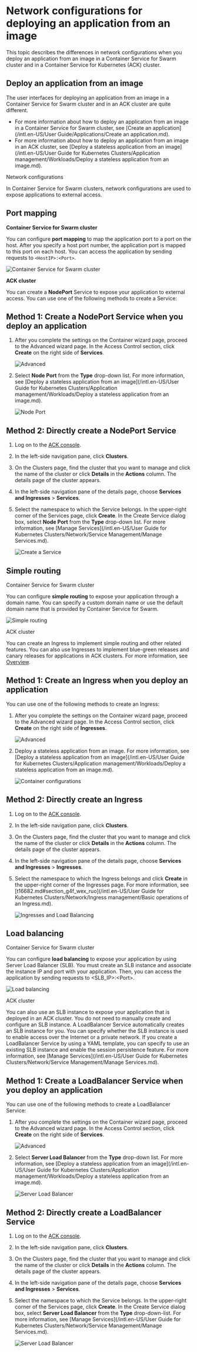 # Network configurations for deploying an application from an image

This topic describes the differences in network configurations when you deploy an application from an image in a Container Service for Swarm cluster and in a Container Service for Kubernetes \(ACK\) cluster.

## Deploy an application from an image

The user interfaces for deploying an application from an image in a Container Service for Swarm cluster and in an ACK cluster are quite different.

-   For more information about how to deploy an application from an image in a Container Service for Swarm cluster, see [Create an application](/intl.en-US/User Guide/Applications/Create an application.md).
-   For more information about how to deploy an application from an image in an ACK cluster, see [Deploy a stateless application from an image](/intl.en-US/User Guide for Kubernetes Clusters/Application management/Workloads/Deploy a stateless application from an image.md).

Network configurations

In Container Service for Swarm clusters, network configurations are used to expose applications to external access.

## Port mapping

**Container Service for Swarm cluster**

You can configure **port mapping** to map the application port to a port on the host. After you specify a host port number, the application port is mapped to this port on each host. You can access the application by sending requests to `<HostIP>:<Port>`.

![Container Service for Swarm cluster](https://static-aliyun-doc.oss-accelerate.aliyuncs.com/assets/img/en-US/4546858951/p35343.png)

**ACK cluster**

You can create a **NodePort** Service to expose your application to external access. You can use one of the following methods to create a Service:

## Method 1: Create a NodePort Service when you deploy an application

1.  After you complete the settings on the Container wizard page, proceed to the Advanced wizard page. In the Access Control section, click **Create** on the right side of **Services**.

    ![Advanced](https://static-aliyun-doc.oss-accelerate.aliyuncs.com/assets/img/en-US/5546858951/p35379.png)

2.  Select **Node Port** from the **Type** drop-down list. For more information, see [Deploy a stateless application from an image](/intl.en-US/User Guide for Kubernetes Clusters/Application management/Workloads/Deploy a stateless application from an image.md).

    ![Node Port](https://static-aliyun-doc.oss-accelerate.aliyuncs.com/assets/img/en-US/4546858951/p35381.png)


## Method 2: Directly create a NodePort Service

1.  Log on to the [ACK console](https://cs.console.aliyun.com).

2.  In the left-side navigation pane, click **Clusters**.

3.  On the Clusters page, find the cluster that you want to manage and click the name of the cluster or click **Details** in the **Actions** column. The details page of the cluster appears.

4.  In the left-side navigation pane of the details page, choose **Services and Ingresses** \> **Services**.

5.  Select the namespace to which the Service belongs. In the upper-right corner of the Services page, click **Create**. In the Create Service dialog box, select **Node Port** from the **Type** drop-down list. For more information, see [Manage Services](/intl.en-US/User Guide for Kubernetes Clusters/Network/Service Management/Manage Services.md).

    ![Create a Service](https://static-aliyun-doc.oss-accelerate.aliyuncs.com/assets/img/en-US/4546858951/p35387.png)


## Simple routing

Container Service for Swarm cluster

You can configure **simple routing** to expose your application through a domain name. You can specify a custom domain name or use the default domain name that is provided by Container Service for Swarm.

![Simple routing](https://static-aliyun-doc.oss-accelerate.aliyuncs.com/assets/img/en-US/4546858951/p35393.png)

ACK cluster

You can create an Ingress to implement simple routing and other related features. You can also use Ingresses to implement blue-green releases and canary releases for applications in ACK clusters. For more information, see [Overview]().

## Method 1: Create an Ingress when you deploy an application

You can use one of the following methods to create an Ingress:

1.  After you complete the settings on the Container wizard page, proceed to the Advanced wizard page. In the Access Control section, click **Create** on the right side of **Ingresses**.

    ![Advanced](https://static-aliyun-doc.oss-accelerate.aliyuncs.com/assets/img/en-US/4546858951/p35395.png)

2.  Deploy a stateless application from an image. For more information, see [Deploy a stateless application from an image](/intl.en-US/User Guide for Kubernetes Clusters/Application management/Workloads/Deploy a stateless application from an image.md).

    ![Container configurations](https://static-aliyun-doc.oss-accelerate.aliyuncs.com/assets/img/en-US/4546858951/p35397.png)


## Method 2: Directly create an Ingress

1.  Log on to the [ACK console](https://cs.console.aliyun.com).

2.  In the left-side navigation pane, click **Clusters**.

3.  On the Clusters page, find the cluster that you want to manage and click the name of the cluster or click **Details** in the **Actions** column. The details page of the cluster appears.

4.  In the left-side navigation pane of the details page, choose **Services and Ingresses** \> **Ingresses**.

5.  Select the namespace to which the Ingress belongs and click **Create** in the upper-right corner of the Ingresses page. For more information, see [t16682.md\#section\_g4f\_wex\_ruo](/intl.en-US/User Guide for Kubernetes Clusters/Network/Ingress management/Basic operations of an Ingress.md).

    ![Ingresses and Load Balancing](https://static-aliyun-doc.oss-accelerate.aliyuncs.com/assets/img/en-US/4546858951/p35397.png)


## Load balancing

Container Service for Swarm cluster

You can configure **load balancing** to expose your application by using Server Load Balancer \(SLB\). You must create an SLB instance and associate the instance IP and port with your application. Then, you can access the application by sending requests to <SLB\_IP\>:<Port\>.

![Load balancing](https://static-aliyun-doc.oss-accelerate.aliyuncs.com/assets/img/en-US/4546858951/p35439.png)

ACK cluster

You can also use an SLB instance to expose your application that is deployed in an ACK cluster. You do not need to manually create and configure an SLB instance. A LoadBalancer Service automatically creates an SLB instance for you. You can specify whether the SLB instance is used to enable access over the Internet or a private network. If you create a LoadBalancer Service by using a YAML template, you can specify to use an existing SLB instance and enable the session persistence feature. For more information, see [Manage Services](/intl.en-US/User Guide for Kubernetes Clusters/Network/Service Management/Manage Services.md).

## Method 1: Create a LoadBalancer Service when you deploy an application

You can use one of the following methods to create a LoadBalancer Service:

1.  After you complete the settings on the Container wizard page, proceed to the Advanced wizard page. In the Access Control section, click **Create** on the right side of **Services**.

    ![Advanced](https://static-aliyun-doc.oss-accelerate.aliyuncs.com/assets/img/en-US/5546858951/p35379.png)

2.  Select **Server Load Balancer** from the **Type** drop-down list. For more information, see [Deploy a stateless application from an image](/intl.en-US/User Guide for Kubernetes Clusters/Application management/Workloads/Deploy a stateless application from an image.md).

    ![Server Load Balancer](https://static-aliyun-doc.oss-accelerate.aliyuncs.com/assets/img/en-US/5546858951/p35440.png)


## Method 2: Directly create a LoadBalancer Service

1.  Log on to the [ACK console](https://cs.console.aliyun.com).

2.  In the left-side navigation pane, click **Clusters**.

3.  On the Clusters page, find the cluster that you want to manage and click the name of the cluster or click **Details** in the **Actions** column. The details page of the cluster appears.

4.  In the left-side navigation pane of the details page, choose **Services and Ingresses** \> **Services**.

5.  Select the namespace to which the Service belongs. In the upper-right corner of the Services page, click **Create**. In the Create Service dialog box, select **Server Load Balancer** from the **Type** drop-down-list. For more information, see [Manage Services](/intl.en-US/User Guide for Kubernetes Clusters/Network/Service Management/Manage Services.md).

    ![Server Load Balancer](https://static-aliyun-doc.oss-accelerate.aliyuncs.com/assets/img/en-US/5546858951/p35441.png)


